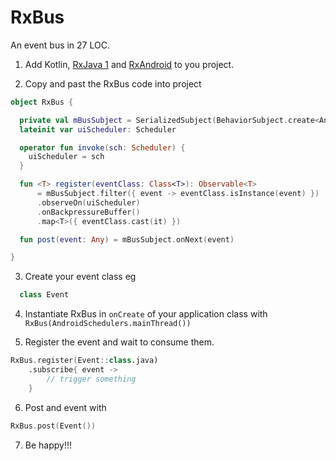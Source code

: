 # RxBus
An event bus in 27 LOC. 

1. Add Kotlin, [RxJava 1](https://github.com/ReactiveX/RxJava) and [RxAndroid](https://github.com/ReactiveX/RxAndroid) to you project.

2. Copy and past the RxBus code into project 

```kotlin
object RxBus {

  private val mBusSubject = SerializedSubject(BehaviorSubject.create<Any>())
  lateinit var uiScheduler: Scheduler

  operator fun invoke(sch: Scheduler) {
    uiScheduler = sch
  }

  fun <T> register(eventClass: Class<T>): Observable<T>
      = mBusSubject.filter({ event -> eventClass.isInstance(event) })
      .observeOn(uiScheduler)
      .onBackpressureBuffer()
      .map<T>({ eventClass.cast(it) })

  fun post(event: Any) = mBusSubject.onNext(event)

}
```

3. Create your event class eg
```kotlin
  class Event
```

4. Instantiate RxBus in `onCreate` of your application class with `RxBus(AndroidSchedulers.mainThread())`

5. Register the event and wait to consume them.
```kotlin
RxBus.register(Event::class.java)
    .subscribe{ event ->
        // trigger something
    }
```

6. Post and event with 
```kotlin
RxBus.post(Event())
```

7. Be happy!!!

